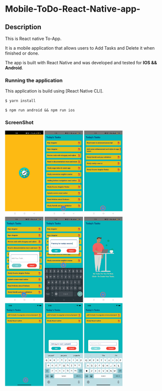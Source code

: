 # Mobile-ToDo-React-Native-app-

## Description

This is React native To-App.

It is a mobile application that allows users to Add Tasks and Delete it when finished or done.

The app is built with React Native and was developed and tested for **IOS && Android**.

### Running the application

This application is build using [React Native CLI].

`$ yarn install`

`$ npm run android && npm run ios`

### ScreenShot

<p float="left">

  <img src="screenshot/1.jpg" width="25%" />
  <img src="screenshot/2.jpg" width="25%" />
  <img src="screenshot/3.jpg" width="25%" />
  <img src="screenshot/4.jpg" width="25%" />
  <img src="screenshot/5.jpg" width="25%" />
  <img src="screenshot/6.jpg" width="25%" />
  <img src="screenshot/7.png" width="25%" />
  <img src="screenshot/8.png" width="25%" />
  <img src="screenshot/9.png" width="25%" />

</p>